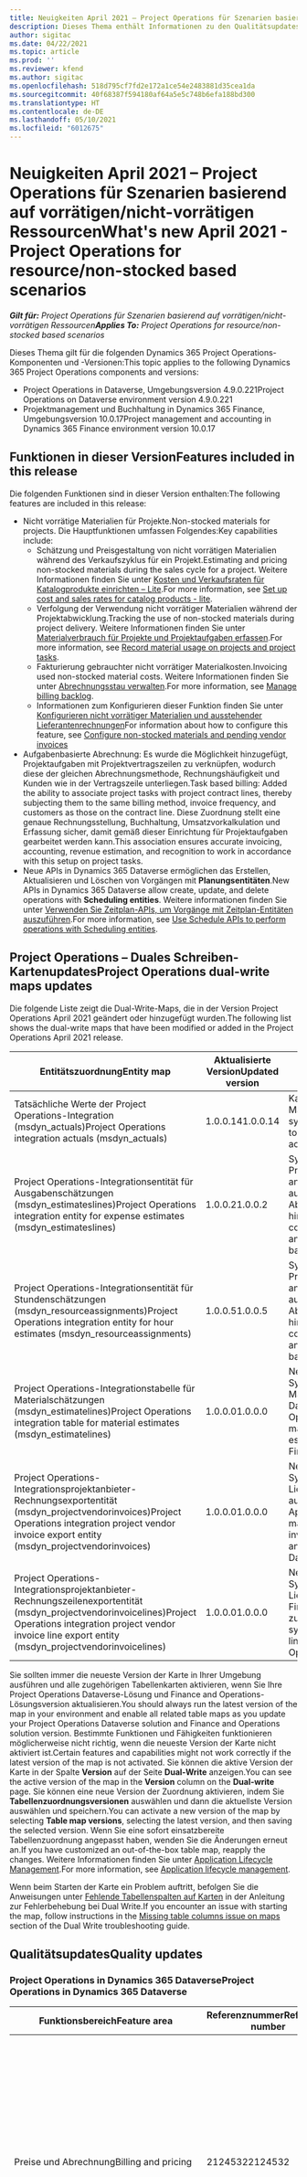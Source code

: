 ```yaml
---
title: Neuigkeiten April 2021 – Project Operations für Szenarien basierend auf vorrätigen/nicht-vorrätigen Ressourcen
description: Dieses Thema enthält Informationen zu den Qualitätsupdates, die in der Version von Project Operations vom April 2021 für Szenarien basierend auf vorrätigen/nicht-vorrätigen Ressourcen verfügbar sind.
author: sigitac
ms.date: 04/22/2021
ms.topic: article
ms.prod: ''
ms.reviewer: kfend
ms.author: sigitac
ms.openlocfilehash: 518d795cf7fd2e172a1ce54e2483881d35cea1da
ms.sourcegitcommit: 40f68387f594180af64a5e5c748b6efa188bd300
ms.translationtype: HT
ms.contentlocale: de-DE
ms.lasthandoff: 05/10/2021
ms.locfileid: "6012675"
---
```

# <a name="whats-new-april-2021---project-operations-for-resourcenon-stocked-based-scenarios"></a><span data-ttu-id="d3e0f-103">Neuigkeiten April 2021 – Project Operations für Szenarien basierend auf vorrätigen/nicht-vorrätigen Ressourcen</span><span class="sxs-lookup"><span data-stu-id="d3e0f-103">What's new April 2021 - Project Operations for resource/non-stocked based scenarios</span></span>

<span data-ttu-id="d3e0f-104">_**Gilt für:** Project Operations für Szenarien basierend auf vorrätigen/nicht-vorrätigen Ressourcen_</span><span class="sxs-lookup"><span data-stu-id="d3e0f-104">_**Applies To:** Project Operations for resource/non-stocked based scenarios_</span></span>

<span data-ttu-id="d3e0f-105">Dieses Thema gilt für die folgenden Dynamics 365 Project Operations-Komponenten und -Versionen:</span><span class="sxs-lookup"><span data-stu-id="d3e0f-105">This topic applies to the following Dynamics 365 Project Operations components and versions:</span></span>

- <span data-ttu-id="d3e0f-106">Project Operations in Dataverse, Umgebungsversion 4.9.0.221</span><span class="sxs-lookup"><span data-stu-id="d3e0f-106">Project Operations on Dataverse environment version 4.9.0.221</span></span>
- <span data-ttu-id="d3e0f-107">Projektmanagement und Buchhaltung in Dynamics 365 Finance, Umgebungsversion 10.0.17</span><span class="sxs-lookup"><span data-stu-id="d3e0f-107">Project management and accounting in Dynamics 365 Finance environment version 10.0.17</span></span>

## <a name="features-included-in-this-release"></a><span data-ttu-id="d3e0f-108">Funktionen in dieser Version</span><span class="sxs-lookup"><span data-stu-id="d3e0f-108">Features included in this release</span></span>

<span data-ttu-id="d3e0f-109">Die folgenden Funktionen sind in dieser Version enthalten:</span><span class="sxs-lookup"><span data-stu-id="d3e0f-109">The following features are included in this release:</span></span>

- <span data-ttu-id="d3e0f-110">Nicht vorrätige Materialien für Projekte.</span><span class="sxs-lookup"><span data-stu-id="d3e0f-110">Non-stocked materials for projects.</span></span> <span data-ttu-id="d3e0f-111">Die Hauptfunktionen umfassen Folgendes:</span><span class="sxs-lookup"><span data-stu-id="d3e0f-111">Key capabilities include:</span></span>
  - <span data-ttu-id="d3e0f-112">Schätzung und Preisgestaltung von nicht vorrätigen Materialien während des Verkaufszyklus für ein Projekt.</span><span class="sxs-lookup"><span data-stu-id="d3e0f-112">Estimating and pricing non-stocked materials during the sales cycle for a project.</span></span> <span data-ttu-id="d3e0f-113">Weitere Informationen finden Sie unter [Kosten und Verkaufsraten für Katalogprodukte einrichten – Lite](../pro/pricing-costing/set-up-cost-sales-rates-catalog-products.md).</span><span class="sxs-lookup"><span data-stu-id="d3e0f-113">For more information, see [Set up cost and sales rates for catalog products - lite](../pro/pricing-costing/set-up-cost-sales-rates-catalog-products.md).</span></span>
  - <span data-ttu-id="d3e0f-114">Verfolgung der Verwendung nicht vorrätiger Materialien während der Projektabwicklung.</span><span class="sxs-lookup"><span data-stu-id="d3e0f-114">Tracking the use of non-stocked materials during project delivery.</span></span> <span data-ttu-id="d3e0f-115">Weitere Informationen finden Sie unter [Materialverbrauch für Projekte und Projektaufgaben erfassen](../material/material-usage-log.md).</span><span class="sxs-lookup"><span data-stu-id="d3e0f-115">For more information, see [Record material usage on projects and project tasks](../material/material-usage-log.md).</span></span>
  - <span data-ttu-id="d3e0f-116">Fakturierung gebrauchter nicht vorrätiger Materialkosten.</span><span class="sxs-lookup"><span data-stu-id="d3e0f-116">Invoicing used non-stocked material costs.</span></span> <span data-ttu-id="d3e0f-117">Weitere Informationen finden Sie unter [Abrechnungsstau verwalten](../proforma-invoicing/manage-billing-backlog.md).</span><span class="sxs-lookup"><span data-stu-id="d3e0f-117">For more information, see [Manage billing backlog](../proforma-invoicing/manage-billing-backlog.md).</span></span>
  - <span data-ttu-id="d3e0f-118">Informationen zum Konfigurieren dieser Funktion finden Sie unter [Konfigurieren nicht vorrätiger Materialien und ausstehender Lieferantenrechnungen](../procurement/configure-materials-nonstocked.md)</span><span class="sxs-lookup"><span data-stu-id="d3e0f-118">For information about how to configure this feature, see [Configure non-stocked materials and pending vendor invoices](../procurement/configure-materials-nonstocked.md)</span></span>
- <span data-ttu-id="d3e0f-119">Aufgabenbasierte Abrechnung: Es wurde die Möglichkeit hinzugefügt, Projektaufgaben mit Projektvertragszeilen zu verknüpfen, wodurch diese der gleichen Abrechnungsmethode, Rechnungshäufigkeit und Kunden wie in der Vertragszeile unterliegen.</span><span class="sxs-lookup"><span data-stu-id="d3e0f-119">Task based billing: Added the ability to associate project tasks with project contract lines, thereby subjecting them to the same billing method, invoice frequency, and customers as those on the contract line.</span></span> <span data-ttu-id="d3e0f-120">Diese Zuordnung stellt eine genaue Rechnungsstellung, Buchhaltung, Umsatzvorkalkulation und Erfassung sicher, damit gemäß dieser Einrichtung für Projektaufgaben gearbeitet werden kann.</span><span class="sxs-lookup"><span data-stu-id="d3e0f-120">This association ensures accurate invoicing, accounting, revenue estimation, and recognition to work in accordance with this setup on project tasks.</span></span>
- <span data-ttu-id="d3e0f-121">Neue APIs in Dynamics 365 Dataverse ermöglichen das Erstellen, Aktualisieren und Löschen von Vorgängen mit **Planungsentitäten**.</span><span class="sxs-lookup"><span data-stu-id="d3e0f-121">New APIs in Dynamics 365 Dataverse allow create, update, and delete operations with **Scheduling entities**.</span></span> <span data-ttu-id="d3e0f-122">Weitere informationen finden Sie unter [Verwenden Sie Zeitplan-APIs, um Vorgänge mit Zeitplan-Entitäten auszuführen](../project-management/schedule-api-preview.md).</span><span class="sxs-lookup"><span data-stu-id="d3e0f-122">For more information, see [Use Schedule APIs to perform operations with Scheduling entities](../project-management/schedule-api-preview.md).</span></span>

## <a name="project-operations-dual-write-maps-updates"></a><span data-ttu-id="d3e0f-123">Project Operations – Duales Schreiben-Kartenupdates</span><span class="sxs-lookup"><span data-stu-id="d3e0f-123">Project Operations dual-write maps updates</span></span>

<span data-ttu-id="d3e0f-124">Die folgende Liste zeigt die Dual-Write-Maps, die in der Version Project Operations April 2021 geändert oder hinzugefügt wurden.</span><span class="sxs-lookup"><span data-stu-id="d3e0f-124">The following list shows the dual-write maps that have been modified or added in the Project Operations April 2021 release.</span></span>

| <span data-ttu-id="d3e0f-125">**Entitätszuordnung**</span><span class="sxs-lookup"><span data-stu-id="d3e0f-125">**Entity map**</span></span> | <span data-ttu-id="d3e0f-126">**Aktualisierte Version**</span><span class="sxs-lookup"><span data-stu-id="d3e0f-126">**Updated version**</span></span> | <span data-ttu-id="d3e0f-127">**Kommentare**</span><span class="sxs-lookup"><span data-stu-id="d3e0f-127">**Comments**</span></span> |
| --- | --- | --- |
| <span data-ttu-id="d3e0f-128">Tatsächliche Werte der Project Operations-Integration (msdyn\_actuals)</span><span class="sxs-lookup"><span data-stu-id="d3e0f-128">Project Operations integration actuals (msdyn\_actuals)</span></span> | <span data-ttu-id="d3e0f-129">1.0.0.14</span><span class="sxs-lookup"><span data-stu-id="d3e0f-129">1.0.0.14</span></span> | <span data-ttu-id="d3e0f-130">Karte geändert, um Materialprojekt-Istwerte zu synchronisieren.</span><span class="sxs-lookup"><span data-stu-id="d3e0f-130">Map modified to synchronize material project actuals.</span></span> |
| <span data-ttu-id="d3e0f-131">Project Operations-Integrationsentität für Ausgabenschätzungen (msdyn\_estimateslines)</span><span class="sxs-lookup"><span data-stu-id="d3e0f-131">Project Operations integration entity for expense estimates (msdyn\_estimateslines)</span></span> | <span data-ttu-id="d3e0f-132">1.0.0.2</span><span class="sxs-lookup"><span data-stu-id="d3e0f-132">1.0.0.2</span></span> | <span data-ttu-id="d3e0f-133">Synchronisierung der Projektvertragszeile Finance and Operations-Apps für aufgabenbasierte Abrechnungsunterstützung hinzugefügt.</span><span class="sxs-lookup"><span data-stu-id="d3e0f-133">Added project contract line sync to Finance and Operations apps for task-based billing support.</span></span> |
| <span data-ttu-id="d3e0f-134">Project Operations-Integrationsentität für Stundenschätzungen (msdyn\_resourceassignments)</span><span class="sxs-lookup"><span data-stu-id="d3e0f-134">Project Operations integration entity for hour estimates (msdyn\_resourceassignments)</span></span> | <span data-ttu-id="d3e0f-135">1.0.0.5</span><span class="sxs-lookup"><span data-stu-id="d3e0f-135">1.0.0.5</span></span> | <span data-ttu-id="d3e0f-136">Synchronisierung der Projektvertragszeile Finance and Operations-Apps für aufgabenbasierte Abrechnungsunterstützung hinzugefügt.</span><span class="sxs-lookup"><span data-stu-id="d3e0f-136">Added project contract line sync to Finance and Operations apps for task-based billing support.</span></span> |
| <span data-ttu-id="d3e0f-137">Project Operations-Integrationstabelle für Materialschätzungen (msdyn\_estimatelines)</span><span class="sxs-lookup"><span data-stu-id="d3e0f-137">Project Operations integration table for material estimates (msdyn\_estimatelines)</span></span> | <span data-ttu-id="d3e0f-138">1.0.0.0</span><span class="sxs-lookup"><span data-stu-id="d3e0f-138">1.0.0.0</span></span> | <span data-ttu-id="d3e0f-139">Neue Tabellenzuordnung zum Synchronisieren von Materialschätzungen aus Dataverse zu Finance and Operations-Apps.</span><span class="sxs-lookup"><span data-stu-id="d3e0f-139">New table map to synchronize material estimates from Dataverse to Finance and Operations apps.</span></span> |
| <span data-ttu-id="d3e0f-140">Project Operations-Integrationsprojektanbieter-Rechnungsexportentität (msdyn\_projectvendorinvoices)</span><span class="sxs-lookup"><span data-stu-id="d3e0f-140">Project Operations integration project vendor invoice export entity (msdyn\_projectvendorinvoices)</span></span> | <span data-ttu-id="d3e0f-141">1.0.0.0</span><span class="sxs-lookup"><span data-stu-id="d3e0f-141">1.0.0.0</span></span> | <span data-ttu-id="d3e0f-142">Neue Tabellenzuordnung zum Synchronisieren von Lieferantenrechnungskopfzeilen aus Finance and Operations-Apps zu Dataverse.</span><span class="sxs-lookup"><span data-stu-id="d3e0f-142">New table map to synchronize vendor invoice headers from Finance and Operations apps to Dataverse.</span></span> |
| <span data-ttu-id="d3e0f-143">Project Operations-Integrationsprojektanbieter-Rechnungszeilenexportentität (msdyn\_projectvendorinvoicelines)</span><span class="sxs-lookup"><span data-stu-id="d3e0f-143">Project Operations integration project vendor invoice line export entity (msdyn\_projectvendorinvoicelines)</span></span> | <span data-ttu-id="d3e0f-144">1.0.0.0</span><span class="sxs-lookup"><span data-stu-id="d3e0f-144">1.0.0.0</span></span> | <span data-ttu-id="d3e0f-145">Neue Tabellenzuordnung zum Synchronisieren von Lieferantenrechnungszeilen aus Finance and Operations-Apps zu Dataverse.</span><span class="sxs-lookup"><span data-stu-id="d3e0f-145">New table map to synchronize vendor invoice lines from Finance and Operations apps to Dataverse.</span></span> |

<span data-ttu-id="d3e0f-146">Sie sollten immer die neueste Version der Karte in Ihrer Umgebung ausführen und alle zugehörigen Tabellenkarten aktivieren, wenn Sie Ihre Project Operations Dataverse-Lösung und Finance and Operations-Lösungsversion aktualisieren.</span><span class="sxs-lookup"><span data-stu-id="d3e0f-146">You should always run the latest version of the map in your environment and enable all related table maps as you update your Project Operations Dataverse solution and Finance and Operations solution version.</span></span> <span data-ttu-id="d3e0f-147">Bestimmte Funktionen und Fähigkeiten funktionieren möglicherweise nicht richtig, wenn die neueste Version der Karte nicht aktiviert ist.</span><span class="sxs-lookup"><span data-stu-id="d3e0f-147">Certain features and capabilities might not work correctly if the latest version of the map is not activated.</span></span> <span data-ttu-id="d3e0f-148">Sie können die aktive Version der Karte in der Spalte **Version** auf der Seite **Dual-Write** anzeigen.</span><span class="sxs-lookup"><span data-stu-id="d3e0f-148">You can see the active version of the map in the **Version** column on the **Dual-write** page.</span></span> <span data-ttu-id="d3e0f-149">Sie können eine neue Version der Zuordnung aktivieren, indem Sie **Tabellenzuordnungsversionen** auswählen und dann die aktuellste Version auswählen und speichern.</span><span class="sxs-lookup"><span data-stu-id="d3e0f-149">You can activate a new version of the map by selecting **Table map versions**, selecting the latest version, and then saving the selected version.</span></span> <span data-ttu-id="d3e0f-150">Wenn Sie eine sofort einsatzbereite Tabellenzuordnung angepasst haben, wenden Sie die Änderungen erneut an.</span><span class="sxs-lookup"><span data-stu-id="d3e0f-150">If you have customized an out-of-the-box table map, reapply the changes.</span></span> <span data-ttu-id="d3e0f-151">Weitere Informationen finden Sie unter [Application Lifecycle Management](/dynamics365/fin-ops-core/dev-itpro/data-entities/dual-write/app-lifecycle-management).</span><span class="sxs-lookup"><span data-stu-id="d3e0f-151">For more information, see [Application lifecycle management](/dynamics365/fin-ops-core/dev-itpro/data-entities/dual-write/app-lifecycle-management).</span></span>

<span data-ttu-id="d3e0f-152">Wenn beim Starten der Karte ein Problem auftritt, befolgen Sie die Anweisungen unter [Fehlende Tabellenspalten auf Karten](/dynamics365/fin-ops-core/dev-itpro/data-entities/dual-write/dual-write-troubleshooting-finops-upgrades#missing-table-columns-issue-on-maps) in der Anleitung zur Fehlerbehebung bei Dual Write.</span><span class="sxs-lookup"><span data-stu-id="d3e0f-152">If you encounter an issue with starting the map, follow instructions in the [Missing table columns issue on maps](/dynamics365/fin-ops-core/dev-itpro/data-entities/dual-write/dual-write-troubleshooting-finops-upgrades#missing-table-columns-issue-on-maps) section of the Dual Write troubleshooting guide.</span></span>

## <a name="quality-updates"></a><span data-ttu-id="d3e0f-153">Qualitätsupdates</span><span class="sxs-lookup"><span data-stu-id="d3e0f-153">Quality updates</span></span>

### <a name="project-operations-in-dynamics-365-dataverse"></a><span data-ttu-id="d3e0f-154">Project Operations in Dynamics 365 Dataverse</span><span class="sxs-lookup"><span data-stu-id="d3e0f-154">Project Operations in Dynamics 365 Dataverse</span></span>

| <span data-ttu-id="d3e0f-155">**Funktionsbereich**</span><span class="sxs-lookup"><span data-stu-id="d3e0f-155">**Feature area**</span></span> | <span data-ttu-id="d3e0f-156">**Referenznummer**</span><span class="sxs-lookup"><span data-stu-id="d3e0f-156">**Reference number**</span></span> | <span data-ttu-id="d3e0f-157">**Qualitätsupdate**</span><span class="sxs-lookup"><span data-stu-id="d3e0f-157">**Quality update**</span></span> |
| --- | --- | --- |
| <span data-ttu-id="d3e0f-158">Preise und Abrechnung</span><span class="sxs-lookup"><span data-stu-id="d3e0f-158">Billing and pricing</span></span> | <span data-ttu-id="d3e0f-159">2124532</span><span class="sxs-lookup"><span data-stu-id="d3e0f-159">2124532</span></span> | <span data-ttu-id="d3e0f-160">Die **Rechnung berichtigen**-Schaltfläche wird auf einer Proforma-Rechnung angezeigt, wenn der Einbehaltungsbetrag oder der angewendete Einbehaltungsbetrag auf der Originalrechnung vorhanden ist.</span><span class="sxs-lookup"><span data-stu-id="d3e0f-160">The **Correct Invoice** button is displayed on a proforma invoice when the retainer amount or applied retainer amount is present on the original invoice.</span></span> <span data-ttu-id="d3e0f-161">Die Schaltfläche wird nur für Umgebungen mit Finance Version 10.0.19 oder höher angezeigt.</span><span class="sxs-lookup"><span data-stu-id="d3e0f-161">The button is displayed only for environments with Finance version 10.0.19 or higher.</span></span> |
| <span data-ttu-id="d3e0f-162">Preise und Abrechnung</span><span class="sxs-lookup"><span data-stu-id="d3e0f-162">Billing and pricing</span></span> | <span data-ttu-id="d3e0f-163">2224568</span><span class="sxs-lookup"><span data-stu-id="d3e0f-163">2224568</span></span> | <span data-ttu-id="d3e0f-164">Logik hinzugefügt, um Anpassungen zu ermöglichen, bei denen das Rechnungsbestätigungs-Plug-In aufgerufen wird.</span><span class="sxs-lookup"><span data-stu-id="d3e0f-164">Added logic to enable customizations that involve invoking the invoice confirmation plug-in.</span></span> |
| <span data-ttu-id="d3e0f-165">Preise und Abrechnung</span><span class="sxs-lookup"><span data-stu-id="d3e0f-165">Billing and pricing</span></span> | <span data-ttu-id="d3e0f-166">2101098</span><span class="sxs-lookup"><span data-stu-id="d3e0f-166">2101098</span></span> | <span data-ttu-id="d3e0f-167">Die Logik der Standardfelder für die Proforma-Rechnung wurde verbessert: **Rechnungsadresse**, **Name für Rechnungsadresse** und **Zahlungsbedingungen** werden jetzt standardmäßig aus dem entsprechenden Projektvertrags-Kundendatensatz entnommen.</span><span class="sxs-lookup"><span data-stu-id="d3e0f-167">Improved the logic of default fields to proforma invoice: **Bill-to Address**, **Bill to Name**, and **Payment Terms** now default from the corresponding project contract customer record.</span></span> |
| <span data-ttu-id="d3e0f-168">Preise und Abrechnung</span><span class="sxs-lookup"><span data-stu-id="d3e0f-168">Billing and pricing</span></span> | <span data-ttu-id="d3e0f-169">2021413</span><span class="sxs-lookup"><span data-stu-id="d3e0f-169">2021413</span></span> | <span data-ttu-id="d3e0f-170">Die Felder **Tatsächliche Kosten** und **Vertrieb** in der **Aufgabe**-Entität wurden aktualisiert, um Verkaufswerte aus nicht in Rechnung gestellten und in Rechnung gestellten Ausgaben für Aufgaben einzubeziehen.</span><span class="sxs-lookup"><span data-stu-id="d3e0f-170">Updated the **Actual Cost** and **Sales** fields on the **Task** entity to include sales values from unbilled and billed expenses on tasks.</span></span> |
| <span data-ttu-id="d3e0f-171">Preise und Abrechnung</span><span class="sxs-lookup"><span data-stu-id="d3e0f-171">Billing and pricing</span></span> | <span data-ttu-id="d3e0f-172">2182110</span><span class="sxs-lookup"><span data-stu-id="d3e0f-172">2182110</span></span> | <span data-ttu-id="d3e0f-173">Beim Kopieren eines Projektvertrags wird die Vertragszeilen-ID im Zielprojektvertrag neu generiert, um sicherzustellen, dass sie eindeutig ist.</span><span class="sxs-lookup"><span data-stu-id="d3e0f-173">When copying a project contract, the contract line ID is regenerated in the destination project contract to ensure it's unique.</span></span> |
| <span data-ttu-id="d3e0f-174">Verkaufschancenmanagement</span><span class="sxs-lookup"><span data-stu-id="d3e0f-174">Opportunity Management</span></span> | <span data-ttu-id="d3e0f-175">2186741</span><span class="sxs-lookup"><span data-stu-id="d3e0f-175">2186741</span></span> | <span data-ttu-id="d3e0f-176">Es wurden Validierungen hinzugefügt, um sicherzustellen, dass das Feld **Ursprung** und **Transaktionstyp** nicht auf vorhandenen Angebotszeilendetails aktualisiert werden kann.</span><span class="sxs-lookup"><span data-stu-id="d3e0f-176">Added validations to ensure the **Origin** field and **Transaction Type** can't be updated on existing quote line details.</span></span> |
| <span data-ttu-id="d3e0f-177">Verkaufschancenmanagement</span><span class="sxs-lookup"><span data-stu-id="d3e0f-177">Opportunity Management</span></span> | <span data-ttu-id="d3e0f-178">2191353</span><span class="sxs-lookup"><span data-stu-id="d3e0f-178">2191353</span></span> | <span data-ttu-id="d3e0f-179">Meilensteine dürfen nicht auf einer zeitlichen und materiellen Vertragszeile erstellt werden.</span><span class="sxs-lookup"><span data-stu-id="d3e0f-179">Milestones must not be created on a time and material contract line.</span></span> |
| <span data-ttu-id="d3e0f-180">Verkaufschancenmanagement</span><span class="sxs-lookup"><span data-stu-id="d3e0f-180">Opportunity Management</span></span> | <span data-ttu-id="d3e0f-181">2216956</span><span class="sxs-lookup"><span data-stu-id="d3e0f-181">2216956</span></span> | <span data-ttu-id="d3e0f-182">Probleme mit **Preise aktualisieren** behoben.</span><span class="sxs-lookup"><span data-stu-id="d3e0f-182">Fixed issues with **Update prices**.</span></span> |
| <span data-ttu-id="d3e0f-183">Planung und Nachverfolgung</span><span class="sxs-lookup"><span data-stu-id="d3e0f-183">Planning and Tracking</span></span> | <span data-ttu-id="d3e0f-184">2182979</span><span class="sxs-lookup"><span data-stu-id="d3e0f-184">2182979</span></span> | <span data-ttu-id="d3e0f-185">Die Projektkopierfunktion wurde verbessert, um sicherzustellen, dass die Kostenvorkalkulationszeilen aus dem ursprünglichen Projekt kopiert werden.</span><span class="sxs-lookup"><span data-stu-id="d3e0f-185">Project copy function improved to ensure the expense estimate lines are copied from the original project.</span></span> |
| <span data-ttu-id="d3e0f-186">Planung und Nachverfolgung</span><span class="sxs-lookup"><span data-stu-id="d3e0f-186">Planning and Tracking</span></span> | <span data-ttu-id="d3e0f-187">2184144</span><span class="sxs-lookup"><span data-stu-id="d3e0f-187">2184144</span></span> | <span data-ttu-id="d3e0f-188">Die Projektkopierfunktion wurde verbessert, um sicherzustellen, dass der Ressourcenpositionsname aus dem ursprünglichen Projekt kopiert wird.</span><span class="sxs-lookup"><span data-stu-id="d3e0f-188">Project copy function improved to ensure the resource position name is copied from the original project.</span></span> |
| <span data-ttu-id="d3e0f-189">Planung und Nachverfolgung</span><span class="sxs-lookup"><span data-stu-id="d3e0f-189">Planning and Tracking</span></span> | <span data-ttu-id="d3e0f-190">2184799</span><span class="sxs-lookup"><span data-stu-id="d3e0f-190">2184799</span></span> | <span data-ttu-id="d3e0f-191">Projektkopie: Das Steuerelement wurde verbessert, um sicherzustellen, dass das geschätzte Startdatum während des Kopiervorgangs nicht geändert werden kann.</span><span class="sxs-lookup"><span data-stu-id="d3e0f-191">Project copy: Tightened control to ensure the estimated start date can't be changed while copying is in progress.</span></span> |
| <span data-ttu-id="d3e0f-192">Planung und Nachverfolgung</span><span class="sxs-lookup"><span data-stu-id="d3e0f-192">Planning and Tracking</span></span> | <span data-ttu-id="d3e0f-193">2185134</span><span class="sxs-lookup"><span data-stu-id="d3e0f-193">2185134</span></span> | <span data-ttu-id="d3e0f-194">Projektkopie: Das geschätzte Startdatum des Zielprojekts wird auf das heutige Datum festgelegt.</span><span class="sxs-lookup"><span data-stu-id="d3e0f-194">Project copy: Destination project estimated start date is set to today's date.</span></span> |
| <span data-ttu-id="d3e0f-195">Planung und Nachverfolgung</span><span class="sxs-lookup"><span data-stu-id="d3e0f-195">Planning and Tracking</span></span> | <span data-ttu-id="d3e0f-196">2196373</span><span class="sxs-lookup"><span data-stu-id="d3e0f-196">2196373</span></span> | <span data-ttu-id="d3e0f-197">Projektkopie: Stellen Sie sicher, dass die Datensätze des Projektmanagers und der Teammitglieder nicht im Projektteam dupliziert werden.</span><span class="sxs-lookup"><span data-stu-id="d3e0f-197">Project copy: Ensure the project manager and team member records aren't duplicated in the project team.</span></span> |
| <span data-ttu-id="d3e0f-198">Planung und Nachverfolgung</span><span class="sxs-lookup"><span data-stu-id="d3e0f-198">Planning and Tracking</span></span> | <span data-ttu-id="d3e0f-199">2211833</span><span class="sxs-lookup"><span data-stu-id="d3e0f-199">2211833</span></span> | <span data-ttu-id="d3e0f-200">Projektkopie: Ressourcenzuweisungen werden von der Quellprojektaufgabe in das Zielprojekt kopiert.</span><span class="sxs-lookup"><span data-stu-id="d3e0f-200">Project copy: Resource assignments are copied from the source project task to the destination project.</span></span> |
| <span data-ttu-id="d3e0f-201">Planung und Nachverfolgung</span><span class="sxs-lookup"><span data-stu-id="d3e0f-201">Planning and Tracking</span></span> | <span data-ttu-id="d3e0f-202">2186541</span><span class="sxs-lookup"><span data-stu-id="d3e0f-202">2186541</span></span> | <span data-ttu-id="d3e0f-203">Probleme im **Schätzungen**-Raster bei der Gruppierung nach Ressourcen behoben.</span><span class="sxs-lookup"><span data-stu-id="d3e0f-203">Fixed issues in the **Estimates** grid when grouping by resource.</span></span> |
| <span data-ttu-id="d3e0f-204">Planung und Nachverfolgung</span><span class="sxs-lookup"><span data-stu-id="d3e0f-204">Planning and Tracking</span></span> | <span data-ttu-id="d3e0f-205">2166906</span><span class="sxs-lookup"><span data-stu-id="d3e0f-205">2166906</span></span> | <span data-ttu-id="d3e0f-206">Die Transaktionskategorie einer Aufgabe muss in die **Ressourcenzuweisung**-Entität kopiert werden.</span><span class="sxs-lookup"><span data-stu-id="d3e0f-206">The transaction category from a task must be copied to the **Resource Assignment** entity.</span></span> |
| <span data-ttu-id="d3e0f-207">Ressourcenverwaltung</span><span class="sxs-lookup"><span data-stu-id="d3e0f-207">Resource Management</span></span> | <span data-ttu-id="d3e0f-208">2125362</span><span class="sxs-lookup"><span data-stu-id="d3e0f-208">2125362</span></span> | <span data-ttu-id="d3e0f-209">Probleme beim Erstellen eines generischen Teammitglieds mithilfe einer stundenbasierten Zuordnungsmethode behoben.</span><span class="sxs-lookup"><span data-stu-id="d3e0f-209">Fixed issues with creating a generic team member using an hours-based allocation method.</span></span> |
| <span data-ttu-id="d3e0f-210">Zeit und Ausgaben</span><span class="sxs-lookup"><span data-stu-id="d3e0f-210">Time and Expense</span></span> | <span data-ttu-id="d3e0f-211">2113603</span><span class="sxs-lookup"><span data-stu-id="d3e0f-211">2113603</span></span> | <span data-ttu-id="d3e0f-212">Das Anpassungsproblem beim Entfernen von Attributen von der **Zeiteintrag**-Seite wurde behoben.</span><span class="sxs-lookup"><span data-stu-id="d3e0f-212">Fixed the customization-related issue with removing attributes from the **Time Entry** page.</span></span> <span data-ttu-id="d3e0f-213">Das System prüft nun mithilfe eines Skripts, ob das Attribut auf der Seite vorhanden ist, bevor es darauf zugreift.</span><span class="sxs-lookup"><span data-stu-id="d3e0f-213">The system now checks if the attribute exists on the page before accessing them by using a script.</span></span> |
| <span data-ttu-id="d3e0f-214">Zeit und Ausgaben</span><span class="sxs-lookup"><span data-stu-id="d3e0f-214">Time and Expense</span></span> | <span data-ttu-id="d3e0f-215">2204377</span><span class="sxs-lookup"><span data-stu-id="d3e0f-215">2204377</span></span> | <span data-ttu-id="d3e0f-216">Kopierte Arbeitszeittabellen müssen bei der Auswahl von **Woche kopieren** während der Zeiteingabe automatisch angezeigt werden.</span><span class="sxs-lookup"><span data-stu-id="d3e0f-216">Copied timesheets must show automatically when you select **Copy Week** during time entry.</span></span> |
| <span data-ttu-id="d3e0f-217">Zeit und Ausgaben</span><span class="sxs-lookup"><span data-stu-id="d3e0f-217">Time and Expense</span></span> | <span data-ttu-id="d3e0f-218">2209059</span><span class="sxs-lookup"><span data-stu-id="d3e0f-218">2209059</span></span> | <span data-ttu-id="d3e0f-219">**Status**-Feld kann für Dynamics 365 Field Service-Zeiteinträge bearbeitet werden.</span><span class="sxs-lookup"><span data-stu-id="d3e0f-219">**Status** field can be edited for Dynamics 365 Field Service time entries.</span></span> |

### <a name="project-management-and-accounting-in-dynamics-365-finance"></a><span data-ttu-id="d3e0f-220">Projektmanagement und -buchhaltung in Dynamics 365 Finance</span><span class="sxs-lookup"><span data-stu-id="d3e0f-220">Project management and accounting in Dynamics 365 Finance</span></span>

| <span data-ttu-id="d3e0f-221">**Funktionsbereich**</span><span class="sxs-lookup"><span data-stu-id="d3e0f-221">**Feature area**</span></span> | <span data-ttu-id="d3e0f-222">**Referenznummer**</span><span class="sxs-lookup"><span data-stu-id="d3e0f-222">**Reference number**</span></span> | <span data-ttu-id="d3e0f-223">**Qualitätsupdate**</span><span class="sxs-lookup"><span data-stu-id="d3e0f-223">**Quality update**</span></span> |
| --- | --- | --- |
| <span data-ttu-id="d3e0f-224">Projektmanagement und -buchhaltung</span><span class="sxs-lookup"><span data-stu-id="d3e0f-224">Project management and accounting</span></span> | [<span data-ttu-id="d3e0f-225">491941</span><span class="sxs-lookup"><span data-stu-id="d3e0f-225">491941</span></span>](https://fix.lcs.dynamics.com/Issue/Details/?bugId=491941) | <span data-ttu-id="d3e0f-226">Die Eliminierung der umgekehrten Schätzung funktioniert im Abschnitt **Periodisch**.</span><span class="sxs-lookup"><span data-stu-id="d3e0f-226">Reverse estimate elimination isn't working in the **Periodic** section.</span></span>  |
| <span data-ttu-id="d3e0f-227">Projektmanagement und -buchhaltung</span><span class="sxs-lookup"><span data-stu-id="d3e0f-227">Project management and accounting</span></span> | [<span data-ttu-id="d3e0f-228">509773</span><span class="sxs-lookup"><span data-stu-id="d3e0f-228">509773</span></span>](https://fix.lcs.dynamics.com/Issue/Details/?bugId=509773) | <span data-ttu-id="d3e0f-229">Die **Bilanzierungsanpassung**-Funktion erstellt ein Problem mit Sachkonten, die **Manuelle Eingabe nicht zulassen** ausgewählt haben.</span><span class="sxs-lookup"><span data-stu-id="d3e0f-229">The **Accounting adjustment** feature creates an issue with ledger accounts that have **Do not allow manual entry** selected.</span></span> |
| <span data-ttu-id="d3e0f-230">Projektmanagement und -buchhaltung</span><span class="sxs-lookup"><span data-stu-id="d3e0f-230">Project management and accounting</span></span> | [<span data-ttu-id="d3e0f-231">510728</span><span class="sxs-lookup"><span data-stu-id="d3e0f-231">510728</span></span>](https://fix.lcs.dynamics.com/Issue/Details/?bugId=5109728) | <span data-ttu-id="d3e0f-232">Geschäftslogik hinzugefügt, um Korrekturrechnungen einschließlich des Einbehaltungsbetrags oder des angewendeten Einbehaltungsbetrags zu verarbeiten.</span><span class="sxs-lookup"><span data-stu-id="d3e0f-232">Added business logic to process correction invoices including retainer amount or applied retainer amount.</span></span> |
| <span data-ttu-id="d3e0f-233">Projektmanagement und -buchhaltung</span><span class="sxs-lookup"><span data-stu-id="d3e0f-233">Project management and accounting</span></span> | [<span data-ttu-id="d3e0f-234">514364</span><span class="sxs-lookup"><span data-stu-id="d3e0f-234">514364</span></span>](https://fix.lcs.dynamics.com/Issue/Details/?bugId=514364) | <span data-ttu-id="d3e0f-235">WIP – Buchung des Verkaufswerts in der konzerninternen Projektrechnung wählt ein unerwartetes Konto aus.</span><span class="sxs-lookup"><span data-stu-id="d3e0f-235">WIP-sales value posting in intercompany project invoicing picks an unexpected account.</span></span> |
| <span data-ttu-id="d3e0f-236">Projektmanagement und -buchhaltung</span><span class="sxs-lookup"><span data-stu-id="d3e0f-236">Project management and accounting</span></span> | [<span data-ttu-id="d3e0f-237">521807</span><span class="sxs-lookup"><span data-stu-id="d3e0f-237">521807</span></span>](https://fix.lcs.dynamics.com/Issue/Details/?bugId=521807) | <span data-ttu-id="d3e0f-238">Wenn Sie mit Retainern in Project Operations arbeiten, führt das Ändern des Standardprojekts im Vertrag nach Rechnungsstellung der Vorauszahlungen zu Problemen mit eingehenden Abzügen.</span><span class="sxs-lookup"><span data-stu-id="d3e0f-238">When working with retainers in Project Operations, changing the default project on a contract after the prepayments are invoiced causes issues with incoming deductions.</span></span> |
| <span data-ttu-id="d3e0f-239">Projektmanagement und -buchhaltung</span><span class="sxs-lookup"><span data-stu-id="d3e0f-239">Project management and accounting</span></span> | [<span data-ttu-id="d3e0f-240">527319</span><span class="sxs-lookup"><span data-stu-id="d3e0f-240">527319</span></span>](https://fix.lcs.dynamics.com/Issue/Details/?bugId=527319) | <span data-ttu-id="d3e0f-241">Wenn Sie in Project Operations ein Projekt aus einem Vertrag entfernen, sollte das Standardprojekt des Vertrags bei Bedarf zurückgesetzt werden.</span><span class="sxs-lookup"><span data-stu-id="d3e0f-241">In Project Operations, removing a project from a contract should reset the default project of the contract, if needed.</span></span> |
| <span data-ttu-id="d3e0f-242">Projektmanagement und -buchhaltung</span><span class="sxs-lookup"><span data-stu-id="d3e0f-242">Project management and accounting</span></span> | [<span data-ttu-id="d3e0f-243">528212</span><span class="sxs-lookup"><span data-stu-id="d3e0f-243">528212</span></span>](https://fix.lcs.dynamics.com/Issue/Details/?bugId=528212) | <span data-ttu-id="d3e0f-244">In Project Operations werden die falschen Ausgabenzeilen in der **Zeile hinzufügen**-Liste auf der Intercompany-Rechnung angezeigt.</span><span class="sxs-lookup"><span data-stu-id="d3e0f-244">In Project Operations, the wrong expense lines show in the **Add line** list on the intercompany invoice.</span></span> |
| <span data-ttu-id="d3e0f-245">Projektmanagement und -buchhaltung</span><span class="sxs-lookup"><span data-stu-id="d3e0f-245">Project management and accounting</span></span> | [<span data-ttu-id="d3e0f-246">543968</span><span class="sxs-lookup"><span data-stu-id="d3e0f-246">543968</span></span>](https://fix.lcs.dynamics.com/Issue/Details/?bugId=543968) | <span data-ttu-id="d3e0f-247">In Project Operations ist die **Kaufvertrag**-Seite in juristischen Personen des Finanzsektors, die in Project Operations integriert sind, nicht sichtbar.</span><span class="sxs-lookup"><span data-stu-id="d3e0f-247">In Project Operations, the **Purchase Agreement** page isn't visible in Finance legal entities that are integrated with Project Operations.</span></span> |
| <span data-ttu-id="d3e0f-248">Projektmanagement und -buchhaltung</span><span class="sxs-lookup"><span data-stu-id="d3e0f-248">Project management and accounting</span></span> | [<span data-ttu-id="d3e0f-249">545878</span><span class="sxs-lookup"><span data-stu-id="d3e0f-249">545878</span></span>](https://fix.lcs.dynamics.com/Issue/Details/?bugId=545878) | <span data-ttu-id="d3e0f-250">Aufgrund eines Dataverse-Integrationsfehlers können Sie ein Angebot nicht in Won in Project Operations konvertieren.</span><span class="sxs-lookup"><span data-stu-id="d3e0f-250">Because of a Dataverse integration error, you can't convert a quote to won in Project Operations.</span></span> |
| <span data-ttu-id="d3e0f-251">Projektmanagement und -buchhaltung</span><span class="sxs-lookup"><span data-stu-id="d3e0f-251">Project management and accounting</span></span> | [<span data-ttu-id="d3e0f-252">547440</span><span class="sxs-lookup"><span data-stu-id="d3e0f-252">547440</span></span>](https://fix.lcs.dynamics.com/Issue/Details/?bugId=547440) | <span data-ttu-id="d3e0f-253">**ProjCDSProjectContractEntity** kann die Rechnungsadresse der Finanzierungsquelle von einem anderen Kunden festlegen.</span><span class="sxs-lookup"><span data-stu-id="d3e0f-253">**ProjCDSProjectContractEntity** can set the funding source invoice address from a different customer.</span></span>  |
| <span data-ttu-id="d3e0f-254">Projektmanagement und -buchhaltung</span><span class="sxs-lookup"><span data-stu-id="d3e0f-254">Project management and accounting</span></span> | [<span data-ttu-id="d3e0f-255">557376</span><span class="sxs-lookup"><span data-stu-id="d3e0f-255">557376</span></span>](https://fix.lcs.dynamics.com/Issue/Details/?bugId=557376) | <span data-ttu-id="d3e0f-256">In Project Operations werden keine Dimensionen ausgewählt, wenn Sie eine Buchungsrechnung für eine Transaktion erstellen.</span><span class="sxs-lookup"><span data-stu-id="d3e0f-256">In Project Operations, no dimensions are selected when you create a posting invoice for a transaction.</span></span> |
| <span data-ttu-id="d3e0f-257">Reisekosten und Spesen</span><span class="sxs-lookup"><span data-stu-id="d3e0f-257">ravel and Expense</span></span> | [<span data-ttu-id="d3e0f-258">441256</span><span class="sxs-lookup"><span data-stu-id="d3e0f-258">441256</span></span>](https://fix.lcs.dynamics.com/Issue/Details/?bugId=441256) | <span data-ttu-id="d3e0f-259">Der Vorauszahlungssaldo wird für eine Spesenabrechnung nicht aktualisiert, wenn er zeilenweise genehmigt und gebucht wird.</span><span class="sxs-lookup"><span data-stu-id="d3e0f-259">The cash advance balance isn't updated for an expense report if it's approved and posted line by line.</span></span> |
| <span data-ttu-id="d3e0f-260">Reisekosten und Ausgaben</span><span class="sxs-lookup"><span data-stu-id="d3e0f-260">Travel and Expense</span></span> | [<span data-ttu-id="d3e0f-261">482041</span><span class="sxs-lookup"><span data-stu-id="d3e0f-261">482041</span></span>](https://fix.lcs.dynamics.com/Issue/Details/?bugId=482041) | <span data-ttu-id="d3e0f-262">Steuern für detaillierte konzerninterne Spesenabrechnungen werden nicht korrekt berechnet.</span><span class="sxs-lookup"><span data-stu-id="d3e0f-262">Taxes for itemized intercompany expense reports aren't calculated correctly.</span></span> |
| <span data-ttu-id="d3e0f-263">Reisekosten und Ausgaben</span><span class="sxs-lookup"><span data-stu-id="d3e0f-263">Travel and Expense</span></span> | [<span data-ttu-id="d3e0f-264">483469</span><span class="sxs-lookup"><span data-stu-id="d3e0f-264">483469</span></span>](https://fix.lcs.dynamics.com/Issue/Details/?bugId=483469) | <span data-ttu-id="d3e0f-265">Zusätzliche Felder, die sich auf Projekte beziehen, werden auf der überarbeiteten Seite **Konzerninterne Spesenabrechnungen** angezeigt.</span><span class="sxs-lookup"><span data-stu-id="d3e0f-265">Additional fields related to projects are displayed on the reimagined **Intercompany expense reports** page.</span></span> |
| <span data-ttu-id="d3e0f-266">Reisekosten und Ausgaben</span><span class="sxs-lookup"><span data-stu-id="d3e0f-266">Travel and Expense</span></span> | [<span data-ttu-id="d3e0f-267">486592</span><span class="sxs-lookup"><span data-stu-id="d3e0f-267">486592</span></span>](https://fix.lcs.dynamics.com/Issue/Details/?bugId=486592) | <span data-ttu-id="d3e0f-268">Auf den Kopfzeilenbelegen der Spesenabrechnungen tritt eine falsche Fehlermeldung auf.</span><span class="sxs-lookup"><span data-stu-id="d3e0f-268">An incorrect error message occurs on the header receipts of expense reports.</span></span> |
| <span data-ttu-id="d3e0f-269">Reisekosten und Ausgaben</span><span class="sxs-lookup"><span data-stu-id="d3e0f-269">Travel and Expense</span></span> | [<span data-ttu-id="d3e0f-270">487971</span><span class="sxs-lookup"><span data-stu-id="d3e0f-270">487971</span></span>](https://fix.lcs.dynamics.com/Issue/Details/?bugId=487971) | <span data-ttu-id="d3e0f-271">Eine Spesenabrechnung wird in einem konzerninternen Szenario falsch gebucht, wenn die Umsatzsteuer an die juristische Person des Ziels gebucht wird.</span><span class="sxs-lookup"><span data-stu-id="d3e0f-271">An expense report is incorrectly posted in an intercompany scenario if the sales tax is posted to the destination legal entity.</span></span> |
| <span data-ttu-id="d3e0f-272">Reisekosten und Ausgaben</span><span class="sxs-lookup"><span data-stu-id="d3e0f-272">Travel and Expense</span></span> | [<span data-ttu-id="d3e0f-273">505696</span><span class="sxs-lookup"><span data-stu-id="d3e0f-273">505696</span></span>](https://fix.lcs.dynamics.com/Issue/Details/?bugId=505696) | <span data-ttu-id="d3e0f-274">Die Übermittlungstermine für Berichte werden nicht auf genehmigten Spesenabrechnungen gedruckt.</span><span class="sxs-lookup"><span data-stu-id="d3e0f-274">Report submission dates aren't printed on approved expense reports.</span></span> |
| <span data-ttu-id="d3e0f-275">Reisekosten und Ausgaben</span><span class="sxs-lookup"><span data-stu-id="d3e0f-275">Travel and Expense</span></span> | [<span data-ttu-id="d3e0f-276">508726</span><span class="sxs-lookup"><span data-stu-id="d3e0f-276">508726</span></span>](https://fix.lcs.dynamics.com/Issue/Details/?bugId=508726) | <span data-ttu-id="d3e0f-277">Die Felder **Datum der Genehmigung** und **Datum abgelehnt** werden nicht ausgefüllt, nachdem eine Ausgabe genehmigt wurde.</span><span class="sxs-lookup"><span data-stu-id="d3e0f-277">The **Date Approved** and **Date Rejected** fields aren't populated after an expense is approved.</span></span> |
| <span data-ttu-id="d3e0f-278">Reisekosten und Ausgaben</span><span class="sxs-lookup"><span data-stu-id="d3e0f-278">Travel and Expense</span></span> | [<span data-ttu-id="d3e0f-279">509913</span><span class="sxs-lookup"><span data-stu-id="d3e0f-279">509913</span></span>](https://fix.lcs.dynamics.com/Issue/Details/?bugId=509913) | <span data-ttu-id="d3e0f-280">Eine für einen Mitarbeiter erstellte Reiseanforderung kann für die Spesenabrechnung eines anderen Mitarbeiters verwendet werden.</span><span class="sxs-lookup"><span data-stu-id="d3e0f-280">A travel requisition created for one worker can be used for another worker's expense report.</span></span> |
| <span data-ttu-id="d3e0f-281">Reisekosten und Ausgaben</span><span class="sxs-lookup"><span data-stu-id="d3e0f-281">Travel and Expense</span></span> | [<span data-ttu-id="d3e0f-282">518186</span><span class="sxs-lookup"><span data-stu-id="d3e0f-282">518186</span></span>](https://fix.lcs.dynamics.com/Issue/Details/?bugId=518186) | <span data-ttu-id="d3e0f-283">Ausgabenkategorien werden beim Hinzufügen einer neuen Ausgabenzeile gesperrt.</span><span class="sxs-lookup"><span data-stu-id="d3e0f-283">Expense categories are locked when adding a new expense line.</span></span> |
| <span data-ttu-id="d3e0f-284">Reisekosten und Ausgaben</span><span class="sxs-lookup"><span data-stu-id="d3e0f-284">Travel and Expense</span></span> | [<span data-ttu-id="d3e0f-285">520914</span><span class="sxs-lookup"><span data-stu-id="d3e0f-285">520914</span></span>](https://fix.lcs.dynamics.com/Issue/Details/?bugId=520914) | <span data-ttu-id="d3e0f-286">Das Auflisten bereits geteilter Spesenabrechnungszeilen führt zu einer unvollständigen Buchung des Gutscheins „Kreditorenbuchhaltung\Hauptbuch“ und zu einer Unterbrechung des Buchhaltungsquellen-Explorers, da **TRVEXPTRANS.SOURCEDOCUMENTLINE** dupliziert wird.</span><span class="sxs-lookup"><span data-stu-id="d3e0f-286">Itemizing an already split expense report lines results in an incomplete posting of the Accounts Payable\General Ledger voucher and breaks the Accounting Source Explorer because **TRVEXPTRANS.SOURCEDOCUMENTLINE** is duplicated.</span></span> |
| <span data-ttu-id="d3e0f-287">Reisekosten und Ausgaben</span><span class="sxs-lookup"><span data-stu-id="d3e0f-287">Travel and Expense</span></span> | [<span data-ttu-id="d3e0f-288">521943</span><span class="sxs-lookup"><span data-stu-id="d3e0f-288">521943</span></span>](https://fix.lcs.dynamics.com/Issue/Details/?bugId=521943) | <span data-ttu-id="d3e0f-289">Die Reiseanforderungsrichtlinie funktioniert nicht wie erwartet.</span><span class="sxs-lookup"><span data-stu-id="d3e0f-289">The travel requisition policy isn't working as expected.</span></span> |
| <span data-ttu-id="d3e0f-290">Reisekosten und Ausgaben</span><span class="sxs-lookup"><span data-stu-id="d3e0f-290">Travel and Expense</span></span> | [<span data-ttu-id="d3e0f-291">522567</span><span class="sxs-lookup"><span data-stu-id="d3e0f-291">522567</span></span>](https://fix.lcs.dynamics.com/Issue/Details/?bugId=522567) | <span data-ttu-id="d3e0f-292">Der Name des Zuliefererkontos wird bei gebuchten Projekttransaktionen für Spesenabrechnungen nicht angezeigt.</span><span class="sxs-lookup"><span data-stu-id="d3e0f-292">The vendor account name isn't showing on posted project transactions for expense reports.</span></span> |
| <span data-ttu-id="d3e0f-293">Reisekosten und Ausgaben</span><span class="sxs-lookup"><span data-stu-id="d3e0f-293">Travel and Expense</span></span> | [<span data-ttu-id="d3e0f-294">525106</span><span class="sxs-lookup"><span data-stu-id="d3e0f-294">525106</span></span>](https://fix.lcs.dynamics.com/Issue/Details/?bugId=525106) | <span data-ttu-id="d3e0f-295">In Project Operations können Sie keine Zeit mit einer Aufgabe für ein Intercompany-Projekt genehmigen.</span><span class="sxs-lookup"><span data-stu-id="d3e0f-295">In Project Operations, you can't approve time with a task for an intercompany project.</span></span> |
| <span data-ttu-id="d3e0f-296">Reisekosten und Ausgaben</span><span class="sxs-lookup"><span data-stu-id="d3e0f-296">Travel and Expense</span></span> | [<span data-ttu-id="d3e0f-297">526336</span><span class="sxs-lookup"><span data-stu-id="d3e0f-297">526336</span></span>](https://fix.lcs.dynamics.com/Issue/Details/?bugId=526336) | <span data-ttu-id="d3e0f-298">In der Kategorie „Vorauszahlungsrendite“ werden die Vorauszahlungssalden bei der Buchung nicht aktualisiert.</span><span class="sxs-lookup"><span data-stu-id="d3e0f-298">The cash advance return category isn't updating cash advance balances when posted.</span></span> |
| <span data-ttu-id="d3e0f-299">Reisekosten und Ausgaben</span><span class="sxs-lookup"><span data-stu-id="d3e0f-299">Travel and Expense</span></span> | [<span data-ttu-id="d3e0f-300">527218</span><span class="sxs-lookup"><span data-stu-id="d3e0f-300">527218</span></span>](https://fix.lcs.dynamics.com/Issue/Details/?bugId=527218) | <span data-ttu-id="d3e0f-301">Der Verkaufspreis wird in Spesenabrechnungen falsch berechnet, die mit importierten Kreditkartentransaktionen in einer Fremdwährung erstellt wurden und einem Projekt zugeordnet sind.</span><span class="sxs-lookup"><span data-stu-id="d3e0f-301">The sales price is calculated incorrectly on expense reports that were created in a foreign currency using imported credit card transactions and are associated with a project.</span></span> |
| <span data-ttu-id="d3e0f-302">Reisekosten und Ausgaben</span><span class="sxs-lookup"><span data-stu-id="d3e0f-302">Travel and Expense</span></span> | [<span data-ttu-id="d3e0f-303">542927</span><span class="sxs-lookup"><span data-stu-id="d3e0f-303">542927</span></span>](https://fix.lcs.dynamics.com/Issue/Details/?bugId=542927) | <span data-ttu-id="d3e0f-304">Rollback der **TrvRequisitionLine**-Datenentität und des zugehörigen eindeutigen Index.</span><span class="sxs-lookup"><span data-stu-id="d3e0f-304">Rolled back the **TrvRequisitionLine** data entity and the associated unique index.</span></span> |
| <span data-ttu-id="d3e0f-305">Reisekosten und Ausgaben</span><span class="sxs-lookup"><span data-stu-id="d3e0f-305">Travel and Expense</span></span> | [<span data-ttu-id="d3e0f-306">543239</span><span class="sxs-lookup"><span data-stu-id="d3e0f-306">543239</span></span>](https://fix.lcs.dynamics.com/Issue/Details/?bugId=543239) | <span data-ttu-id="d3e0f-307">Instrumentierung zur **SOURCEDOCUMENTLINE**-Generierung hinzugefügt.</span><span class="sxs-lookup"><span data-stu-id="d3e0f-307">Added instrumentation to the **SOURCEDOCUMENTLINE** generation.</span></span> |
| <span data-ttu-id="d3e0f-308">Reisekosten und Ausgaben</span><span class="sxs-lookup"><span data-stu-id="d3e0f-308">Travel and Expense</span></span> | [<span data-ttu-id="d3e0f-309">544323</span><span class="sxs-lookup"><span data-stu-id="d3e0f-309">544323</span></span>](https://fix.lcs.dynamics.com/Issue/Details/?bugId=544323) | <span data-ttu-id="d3e0f-310">Das falsche untergeordnete Sachkonto wird in einem konzerninternen Szenario angezeigt, wenn die Umsatzsteuer an die juristische Person des Ziels gebucht wird.</span><span class="sxs-lookup"><span data-stu-id="d3e0f-310">The wrong subledger journal is shown in an intercompany scenario if sales tax is posted to the destination legal entity.</span></span> |
| <span data-ttu-id="d3e0f-311">Reisekosten und Ausgaben</span><span class="sxs-lookup"><span data-stu-id="d3e0f-311">Travel and Expense</span></span> | [<span data-ttu-id="d3e0f-312">546877</span><span class="sxs-lookup"><span data-stu-id="d3e0f-312">546877</span></span>](https://fix.lcs.dynamics.com/Issue/Details/?bugId=546877) | <span data-ttu-id="d3e0f-313">In Project Operations werden Kostenvoranschläge nicht aus der Finanzabteilung gelöscht, wenn sie aus Dataverse gelöscht werden.</span><span class="sxs-lookup"><span data-stu-id="d3e0f-313">In Project Operations, expense estimates aren't deleted from Finance when they are deleted from Dataverse.</span></span> |
| <span data-ttu-id="d3e0f-314">Reisekosten und Ausgaben</span><span class="sxs-lookup"><span data-stu-id="d3e0f-314">Travel and Expense</span></span> | [<span data-ttu-id="d3e0f-315">550575</span><span class="sxs-lookup"><span data-stu-id="d3e0f-315">550575</span></span>](https://fix.lcs.dynamics.com/Issue/Details/?bugId=550575) | <span data-ttu-id="d3e0f-316">Wenn eine Ausgabenkategorie eine Nicht-Projektkategorie ist, werden die finanziellen Dimensionen auf der **Kosten**-Seite nicht in die Spesenabrechnung kopiert.</span><span class="sxs-lookup"><span data-stu-id="d3e0f-316">When an expense category is a non-project category, the financial dimensions selected on the **Expense** page aren't copied to the expense report.</span></span> |
